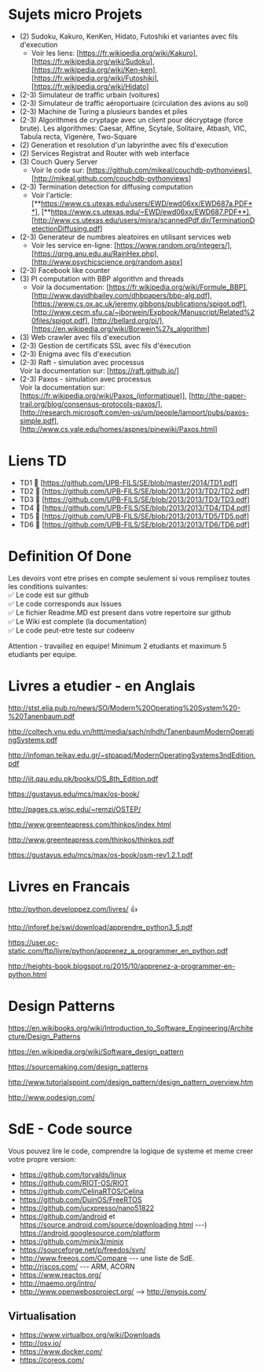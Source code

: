 # Sujets micro Projets

- (2) Sudoku, Kakuro, KenKen, Hidato, Futoshiki et variantes avec fils d'execution  
  - Voir les liens: [https://fr.wikipedia.org/wiki/Kakuro], [https://fr.wikipedia.org/wiki/Sudoku], [https://fr.wikipedia.org/wiki/Ken-ken], [https://fr.wikipedia.org/wiki/Futoshiki], [https://fr.wikipedia.org/wiki/Hidato]
- (2-3) Simulateur de traffic urbain (voitures)
- (2-3) Simulateur de traffic aéroportuaire (circulation des avions au sol)
- (2-3) Machine de Turing a plusieurs bandes et piles
- (2-3) Algorithmes de cryptage avec un client pour décryptage (force brute). Les algorithmes: Caesar, Affine, Scytale, Solitaire, Atbash, VIC, Tabula recta, Vigenère, Two-Square 
- (2) Generation et resolution d'un labyrinthe avec fils d'execution
- (2) Services Registrat and Router with web interface
- (3) Couch Query Server  
  - Voir le code sur: [https://github.com/mikeal/couchdb-pythonviews], [http://mikeal.github.com/couchdb-pythonviews]
- (2-3) Termination detection for diffusing computation  
  - Voir l'article: [**https://www.cs.utexas.edu/users/EWD/ewd06xx/EWD687a.PDF**], [**https://www.cs.utexas.edu/~EWD/ewd06xx/EWD687.PDF**], [http://www.cs.utexas.edu/users/misra/scannedPdf.dir/TerminationDetectionDiffusing.pdf]
- (2-3) Generateur de numbres aleatoires en utilisant services web  
  - Voir les service en-ligne: [https://www.random.org/integers/], [https://qrng.anu.edu.au/RainHex.php], [http://www.psychicscience.org/random.aspx]
- (2-3) Facebook like counter
- (3) PI computation with BBP algorithm and threads  
  - Voir la documentation: [https://fr.wikipedia.org/wiki/Formule_BBP], [http://www.davidhbailey.com/dhbpapers/bbp-alg.pdf], [https://www.cs.ox.ac.uk/jeremy.gibbons/publications/spigot.pdf], [http://www.cecm.sfu.ca/~jborwein/Expbook/Manuscript/Related%20files/spigot.pdf], [http://bellard.org/pi/], [https://en.wikipedia.org/wiki/Borwein%27s_algorithm]
- (3) Web crawler avec fils d'execution
- (2-3) Gestion de certificats SSL avec fils d'éxecution
- (2-3) Enigma avec fils d'execution
- (2-3) Raft - simulation avec processus  
Voir la documentation sur: [https://raft.github.io/]
- (2-3) Paxos - simulation avec processus  
Voir la documentation sur: [https://fr.wikipedia.org/wiki/Paxos_(informatique)], [http://the-paper-trail.org/blog/consensus-protocols-paxos/], [http://research.microsoft.com/en-us/um/people/lamport/pubs/paxos-simple.pdf], [http://www.cs.yale.edu/homes/aspnes/pinewiki/Paxos.html]

# Liens TD
* TD1 :link: [https://github.com/UPB-FILS/SE/blob/master/2014/TD1.pdf]
* TD2 :link: [https://github.com/UPB-FILS/SE/blob/2013/2013/TD2/TD2.pdf]
* TD3 :link: [https://github.com/UPB-FILS/SE/blob/2013/2013/TD3/TD3.pdf]
* TD4 :link: [https://github.com/UPB-FILS/SE/blob/2013/2013/TD4/TD4.pdf]
* TD5 :link: [https://github.com/UPB-FILS/SE/blob/2013/2013/TD5/TD5.pdf]
* TD6 :link: [https://github.com/UPB-FILS/SE/blob/2013/2013/TD6/TD6.pdf]

# Definition Of Done
Les devoirs vont etre prises en compte seulement si vous remplisez toutes les conditions suivantes:  
:white_check_mark: Le code est sur github  
:white_check_mark: Le code corresponds aux Issues  
:white_check_mark: Le fichier Readme.MD est present dans votre repertoire sur github  
:white_check_mark: Le Wiki est complete (la documentation)  
:white_check_mark: Le code peut-etre teste sur codeenv  

Attention - travaillez en equipe! Minimum 2 etudiants et maximum 5 etudiants per equipe.

Livres a etudier - en Anglais
====

http://stst.elia.pub.ro/news/SO/Modern%20Operating%20System%20-%20Tanenbaum.pdf

http://coltech.vnu.edu.vn/httt/media/sach/nlhdh/TanenbaumModernOperatingSystems.pdf

http://infoman.teikav.edu.gr/~stpapad/ModernOperatingSystems3ndEdition.pdf

http://iit.qau.edu.pk/books/OS_8th_Edition.pdf

https://gustavus.edu/mcs/max/os-book/

http://pages.cs.wisc.edu/~remzi/OSTEP/

http://www.greenteapress.com/thinkos/index.html

http://www.greenteapress.com/thinkos/thinkos.pdf

https://gustavus.edu/mcs/max/os-book/osm-rev1.2.1.pdf


Livres en Francais
====

http://python.developpez.com/livres/ :+1:

http://inforef.be/swi/download/apprendre_python3_5.pdf

https://user.oc-static.com/ftp/livre/python/apprenez_a_programmer_en_python.pdf

http://heights-book.blogspot.ro/2015/10/apprenez-a-programmer-en-python.html

Design Patterns
====

https://en.wikibooks.org/wiki/Introduction_to_Software_Engineering/Architecture/Design_Patterns

https://en.wikipedia.org/wiki/Software_design_pattern

https://sourcemaking.com/design_patterns

http://www.tutorialspoint.com/design_pattern/design_pattern_overview.htm

http://www.oodesign.com/


SdE - Code source
====
Vous pouvez lire le code, comprendre la logique de systeme et meme creer votre propre version:
* https://github.com/torvalds/linux
* https://github.com/RIOT-OS/RIOT
* https://github.com/CelinaRTOS/Celina
* https://github.com/DuinOS/FreeRTOS
* https://github.com/ucxpresso/nano51822
* https://github.com/android et https://source.android.com/source/downloading.html ---) https://android.googlesource.com/platform 
* https://github.com/minix3/minix
* https://sourceforge.net/p/freedos/svn/
* http://www.freeos.com/Compare --- une liste de SdE.
* http://riscos.com/ --- ARM, ACORN
* https://www.reactos.org/
* http://maemo.org/intro/
* http://www.openwebosproject.org/ --> http://enyojs.com/

Virtualisation
----
* https://www.virtualbox.org/wiki/Downloads
* http://osv.io/
* https://www.docker.com/
* https://coreos.com/


